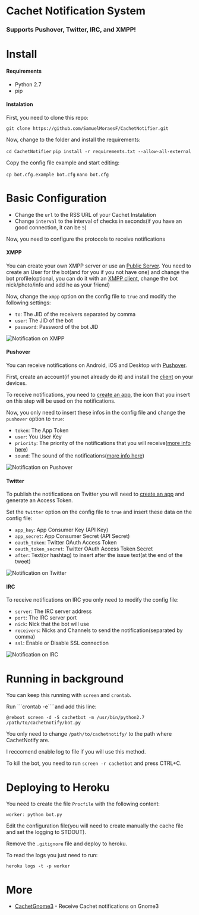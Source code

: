 # Cachet Notification System
### Supports Pushover, Twitter, IRC, and XMPP!

# Install

#### Requirements

* Python 2.7
* pip

#### Instalation

First, you need to clone this repo:

```git clone https://github.com/SamuelMoraesF/CachetNotifier.git```

Now, change to the folder and install the requirements:

```cd CachetNotifier```
```pip install -r requirements.txt --allow-all-external```

Copy the config file example and start editing:

```cp bot.cfg.example bot.cfg```
```nano bot.cfg```

# Basic Configuration

* Change the ```url``` to the RSS URL of your Cachet Instalation
* Change ```interval``` to the interval of checks in seconds(if you have an good connection, it can be ```5```)

Now, you need to configure the protocols to receive notifications

#### XMPP

You can create your own XMPP server or use an [Public Server](http://xmpp.org/xmpp-software/servers/). You need to create an User for the bot(and for you if you not have one) and change the bot profile(optional, you can do it with an [XMPP client](http://xmpp.org/xmpp-software/clients/), change the bot nick/photo/info and add he as your friend)

Now, change the ```xmpp``` option on the config file to ```true``` and modify the following settings:

* ```to```:  The JID of the receivers separated by comma
* ```user```: The JID of the bot
* ```password```: Password of the bot JID

![Notification on XMPP](http://i.imgur.com/ewg44pY.png)

#### Pushover

You can receive notifications on Android, iOS and Desktop with [Pushover](http://pushover.net).

First, create an account(if you not already do it) and install the [client](https://pushover.net/clients) on your devices.

To receive notifications, you need to [create an app](https://pushover.net/apps/build), the icon that you insert on this step will be used on the notifications.

Now, you only need to insert these infos in the config file and change the ```pushover``` option to ```true```:

* ```token```: The App Token
* ```user```: You User Key
* ```priority```: The priority of the notifications that you will receive([more info here](https://pushover.net/api#priority))
* ```sound```: The sound of the notifications([more info here](https://pushover.net/api#sounds))

![Notification on Pushover](http://i.imgur.com/InBC9Bx.png)

#### Twitter

To publish the notifications on Twitter you will need to [create an app](https://apps.twitter.com/app/new) and generate an Access Token.

Set the ```twitter``` option on the config file to ```true``` and insert these data on the config file:

* ```app_key```: App Consumer Key (API Key)
* ```app_secret```: App Consumer Secret (API Secret)
* ```oauth_token```: Twitter OAuth Access Token
* ```oauth_token_secret```: Twitter OAuth Access Token Secret
* ```after```: Text(or hashtag) to insert after the issue text(at the end of the tweet)

![Notification on Twitter](http://i.imgur.com/XHNhQT6.png)

#### IRC

To receive notifications on IRC you only need to modify the config file:

* ```server```: The IRC server address
* ```port```: The IRC server port
* ```nick```: Nick that the bot will use
* ```receivers```: Nicks and Channels to send the notification(separated by comma)
* ```ssl```: Enable or Disable SSL connection

![Notification on IRC](http://i.imgur.com/MmwH4kN.png)

# Running in background

You can keep this running with ```screen``` and ```crontab```.

Run ```crontab -e````and add this line:

```@reboot screen -d -S cachetbot -m /usr/bin/python2.7 /path/to/cachetnotify/bot.py```

You only need to change ```/path/to/cachetnotify/``` to the path where CachetNotify are.

I reccomend enable log to file if you will use this method.

To kill the bot, you need to run ```screen -r cachetbot``` and press CTRL+C.

# Deploying to Heroku

You need to create the file ```Procfile``` with the following content:

```worker: python bot.py```

Edit the configuration file(you will need to create manually the cache file and set the logging to STDOUT).

Remove the ```.gitignore``` file and deploy to heroku.

To read the logs you just need to run:

```heroku logs -t -p worker```

# More

* [CachetGnome3](https://github.com/SamuelMoraesF/CachetGnome3) - Receive Cachet notifications on Gnome3
